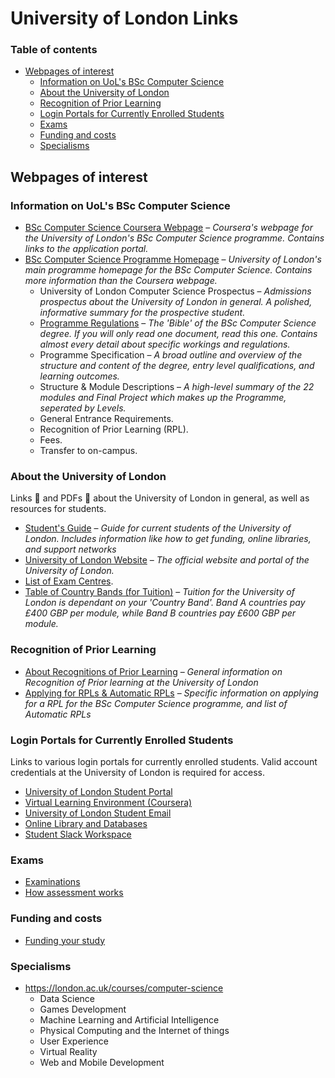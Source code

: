 # University of London Links

### Table of contents

- [Webpages of interest](#webpages-of-interest)
  - [Information on UoL's BSc Computer Science](#information-on-uols-bsc-computer-science)
  - [About the University of London](#about-the-university-of-london)
  - [Recognition of Prior Learning](#recognition-of-prior-learning)
  - [Login Portals for Currently Enrolled Students](#login-portals-for-currently-enrolled-students)
  - [Exams](#exams)
  - [Funding and costs](#funding-and-costs)
  - [Specialisms](#specialisms)

## Webpages of interest

### Information on UoL's BSc Computer Science

- [BSc Computer Science Coursera Webpage](https://www.coursera.org/degrees/bachelor-of-science-computer-science-london/) – _Coursera's webpage for the University of London's BSc Computer Science programme. Contains links to the application portal._
- [BSc Computer Science Programme Homepage](https://london.ac.uk/courses/computer-science) – _University of London's main programme homepage for the BSc Computer Science. Contains more information than the Coursera webpage._
  - University of London Computer Science Prospectus – _Admissions prospectus about the University of London in general. A polished, informative summary for the prospective student._
  - [Programme Regulations](https://www.london.ac.uk/current-students/programme-documents/regulations) – _The 'Bible' of the BSc Computer Science degree. If you will only read one document, read this one. Contains almost every detail about specific workings and regulations._
  - Programme Specification – _A broad outline and overview of the structure and content of the degree, entry level qualifications, and learning outcomes._
  - Structure & Module Descriptions – _A high-level summary of the 22 modules and Final Project which makes up the Programme, seperated by Levels._
  - General Entrance Requirements.
  - Recognition of Prior Learning (RPL).
  - Fees.
  - Transfer to on-campus.

### About the University of London

Links :link: and PDFs :page_facing_up: about the University of London in general, as well as resources for students.

- [Student's Guide](https://my.london.ac.uk/documents/10197/2676152/Student+Guide/07f72f0b-fd7d-cc23-603f-db6c31bfa5e2) – _Guide for current students of the University of London. Includes information like how to get funding, online libraries, and support networks_
- [University of London Website](https://london.ac.uk/) – _The official website and portal of the University of London._
- [List of Exam Centres](https://london.ac.uk/current-students/examinations/examination-centres).
- [Table of Country Bands (for Tuition)](https://london.ac.uk/sites/default/files/leaflets/country-bands.pdf) – _Tuition for the University of London is dependant on your 'Country Band'. Band A countries pay £400 GBP per module, while Band B countries pay £600 GBP per module._

### Recognition of Prior Learning

- [About Recognitions of Prior Learning](https://london.ac.uk/applications/how-apply/recognition-prior-learning) – _General information on Recognition of Prior learning at the University of London_
- [Applying for RPLs & Automatic RPLs](https://london.ac.uk/applications/how-apply/recognition-prior-learning/recognition-and-accreditation-prior-learning-3) – _Specific information on applying for a RPL for the BSc Computer Science programme, and list of Automatic RPLs_

### Login Portals for Currently Enrolled Students

Links to various login portals for currently enrolled students. Valid account credentials at the University of London is required for access.

- [University of London Student Portal](https://my.london.ac.uk/)
- [Virtual Learning Environment (Coursera)](https://www.coursera.org/?authMode=login&authProvider=london)
- [University of London Student Email](http://mail.google.com/a/student.london.ac.uk)
- [Online Library and Databases](http://onlinelibrary.london.ac.uk/)
- [Student Slack Workspace](https://londoncs.slack.com/)

### Exams

- [Examinations](https://london.ac.uk/current-students/examinations)
- [How assessment works](https://london.ac.uk/applications/how-it-works/how-assessment-works)

### Funding and costs

- [Funding your study](https://london.ac.uk/applications/funding-your-study)

### Specialisms

- https://london.ac.uk/courses/computer-science
  - Data Science
  - Games Development
  - Machine Learning and Artificial Intelligence
  - Physical Computing and the Internet of things
  - User Experience
  - Virtual Reality
  - Web and Mobile Development
